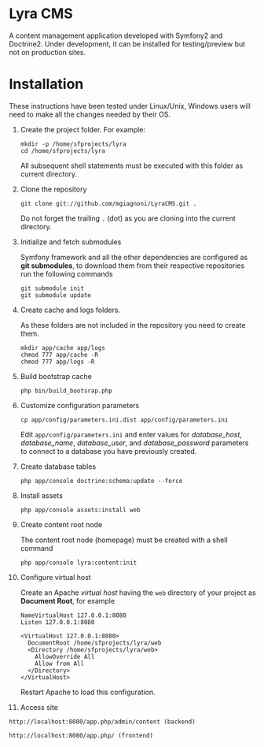 Lyra CMS
========

A content management application developed with Symfony2 and Doctrine2.
Under development, it can be installed for testing/preview but not on
production sites.

Installation
============

These instructions have been tested under Linux/Unix, Windows users will
need to make all the changes needed by their OS.

1.  Create the project folder. For example:

        mkdir -p /home/sfprojects/lyra
        cd /home/sfprojects/lyra

    All subsequent shell statements must be executed with this folder as
    current directory.

2.  Clone the repository

        git clone git://github.com/mgiagnoni/LyraCMS.git .

    Do not forget the trailing `.` (dot) as you are cloning into the current
    directory.

3.  Initialize and fetch submodules

    Symfony framework and all the other dependencies are configured as
    **git submodules**, to download them from their respective repositories
    run the following commands

        git submodule init
        git submodule update

3.  Create cache and logs folders.

    As these folders are not included in the repository you need to create them.

        mkdir app/cache app/logs
        chmod 777 app/cache -R
        chmod 777 app/logs -R

4.  Build bootstrap cache

        php bin/build_bootsrap.php

5.  Customize configuration parameters

        cp app/config/parameters.ini.dist app/config/parameters.ini

    Edit `app/config/parameters.ini` and enter values for *database_host*,
    *database_name*, *database_user*, and *database_password* parameters to
    connect to a database you have previously created.

6.  Create database tables

        php app/console doctrine:schema:update --force

7.  Install assets

        php app/console assets:install web

8.  Create content root node

    The content root node (homepage) must be created with a shell command

        php app/console lyra:content:init

9.  Configure virtual host

    Create an Apache *virtual host* having the `web` directory of your
    project as **Document Root**, for example

        NameVirtualHost 127.0.0.1:8080
        Listen 127.0.0.1:8080

        <VirtualHost 127.0.0.1:8080>
          DocumentRoot /home/sfprojects/lyra/web
          <Directory /home/sfprojects/lyra/web>
            AllowOverride All
            Allow from All
          </Directory>
        </VirtualHost>

    Restart Apache to load this configuration.

10.  Access site

    http://localhost:8080/app.php/admin/content (backend)

    http://localhost:8080/app.php/ (frontend)
